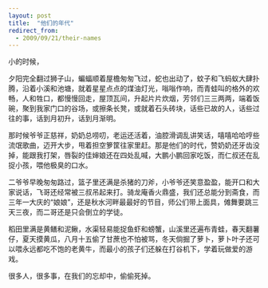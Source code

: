 ```yaml
---
layout: post
title:  "他们的年代"
redirect_from:
  - 2009/09/21/their-names
---
```


小的时候，

夕阳完全翻过狮子山，蝙蝠顺着屋檐匆匆飞过，蛇也出动了，蚊子和飞蚂蚁大肆扑腾，沿着小溪和池塘，就着星星点点的煤油灯光，嗡嗡作响，而青蛙叫的格外的欢畅，人和牲口，都慢慢回走，屋顶瓦间，升起片片炊烟，芳邻们三三两两，端着饭碗，聚到我家门口的谷场，或擦条长凳，或就着石头砖块，话些已故的人，话些过往的事，话到月初升，话到月渐明。

那时候爷爷正慈祥，奶奶总唠叨，老运还活着，油腔滑调乱讲笑话，嘻嘻哈哈哼些流氓歌曲，迈开大步，甩着担空箩筐往家里赶。那是他们的时代，赞奶奶还牙齿没掉，能跟我打架，唇裂的佳婶娘还在四处乱喊，大鹏小鹏回家吃饭，而仁叔还在乱捉小孩，喂他极臭的口水。

二爷爷早晚匆匆路过，篮子里还满是杀猪的刀斧，小爷爷还笑意盈盈，能开口和大家说话，飞哥还经常被三叔吊起来打。骑龙庵香火鼎盛，我们还总能分到斋食，而三年一大庆的“娘娘”，还是秋水河畔最最好的节目，师公们带上面具，傩舞要跳三天三夜，而二哥还是只会倒立的学徒。

稻田里满是黄鳝和泥鳅，水渠轻易能捉鱼虾和螃蟹，山溪里还遍布青蛙，春天翻薯仔，夏天摸黄瓜，八月十五偷了甘蔗也不怕被骂，冬天倘掘了萝卜，萝卜叶子还可以喂永远都吃不饱的老黄牛，而最小的孩子们还躲在打谷机下，学着玩做爱的游戏。

很多人，很多事，在我们的忘却中，偷偷死掉。

